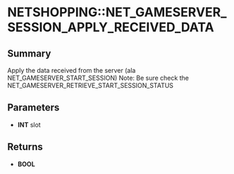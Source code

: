 # NETSHOPPING::NET_GAMESERVER_SESSION_APPLY_RECEIVED_DATA

## Summary
Apply the data received from the server (ala NET_GAMESERVER_START_SESSION)
Note: Be sure check the NET_GAMESERVER_RETRIEVE_START_SESSION_STATUS

## Parameters
* **INT** slot

## Returns
* **BOOL**